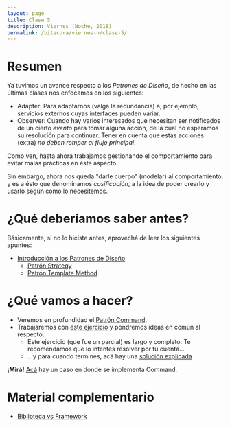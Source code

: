 ```yaml
---
layout: page
title: Clase 5
description: Viernes (Noche, 2018)
permalink: /bitacora/viernes-n/clase-5/
---
```

# Resumen

Ya tuvimos un avance respecto a los _Patrones de Diseño_, de hecho en las últimas clases nos enfocamos en los siguientes:
- Adapter: Para adaptarnos (valga la redundancia) a, por ejemplo, servicios externos cuyas interfaces pueden variar.
- Observer: Cuando hay varios interesados que necesitan ser notificados de un cierto *evento* para tomar alguna acción, de la cual no esperamos su resolución para continuar. Tener en cuenta que estas acciones (extra) _no deben romper al flujo principal_.

Como ven, hasta ahora trabajamos gestionando el comportamiento para evitar malas prácticas en éste aspecto. 

Sin embargo, ahora nos queda "darle cuerpo" (modelar) al comportamiento, y es a ésto que denominamos _cosificación_, a la idea de poder crearlo y usarlo según como lo necesitemos.

# ¿Qué deberíamos saber antes?

Básicamente, si no lo hiciste antes, aprovechá de leer los siguientes apuntes:
- [Introducción a los Patrones de Diseño](https://docs.google.com/document/d/1uXPhuAKXa4wzcIhriFfnI53aB311jOZtcKfTDuiKQ8Y/edit)
  - [Patrón Strategy](https://github.com/dieforfree/edsebooks/blob/master/ebooks/Design%20Patterns%2C%20Elements%20of%20Reusable%20Object-Oriented%20Software.pdf)
  - [Patrón Template Method](https://github.com/dieforfree/edsebooks/blob/master/ebooks/Design%20Patterns%2C%20Elements%20of%20Reusable%20Object-Oriented%20Software.pdf)

# ¿Qué vamos a hacer?

- Veremos en profundidad el [Patrón Command](https://github.com/dieforfree/edsebooks/blob/master/ebooks/Design%20Patterns%2C%20Elements%20of%20Reusable%20Object-Oriented%20Software.pdf).
- Trabajaremos con [éste ejercicio](https://docs.google.com/document/d/1TngwZCctCp4qKsdw89HLUc_GLSb6mxZ7_lJTTj3TOLM/edit) y pondremos ideas en común al respecto.
   - Este ejercicio (que fue un parcial) es largo y completo. Te recomendamos que lo intentes resolver por tu cuenta...
   - ...y para cuando termines, acá hay una [solución explicada](https://docs.google.com/document/d/1_ftxB1gTeNkN1qN_EMEIaF0vgtLkcH1SHwk-XA5_S1s/edit)

**¡Mirá!** [Acá](https://docs.google.com/document/d/1-esJOhKb_yAABls-XdRrEYHzCv4yn-qqFtCu3xpgCg0/edit) hay un caso en donde se implementa Command.

# Material complementario

  - [Biblioteca vs Framework](https://docs.google.com/document/d/1D_MCoh4J8kL1MAKNlbDgAMu2nYxri-81nZBYOPFWnO0/edit?usp=sharing)
